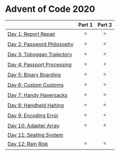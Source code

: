 # Advent of Code 2020

|  | Part 1 | Part 2 |
|---|:---:|:---:|
| [Day 1: Report Repair](day%201) | ⭐ | ⭐ |
| [Day 2: Password Philosophy](day%202) | ⭐ | ⭐ |
| [Day 3: Toboggan Trajectory](day%203) | ⭐ | ⭐ |
| [Day 4: Passport Processing](day%204) | ⭐ | ⭐ |
| [Day 5: Binary Boarding](day%205) | ⭐ | ⭐ |
| [Day 6: Custom Customs](day%206) | ⭐ | ⭐ |
| [Day 7: Handy Haversacks](day%207) | ⭐ | ⭐ |
| [Day 8: Handheld Halting](day%208) | ⭐ | ⭐ |
| [Day 9: Encoding Error](day%209) | ⭐ | ⭐ |
| [Day 10: Adapter Array](day%2010) | ⭐ | ⭐ |
| [Day 11: Seating System](day%2011) |  |  |
| [Day 12: Rain Risk](day%2012) | ⭐ | ⭐ |
